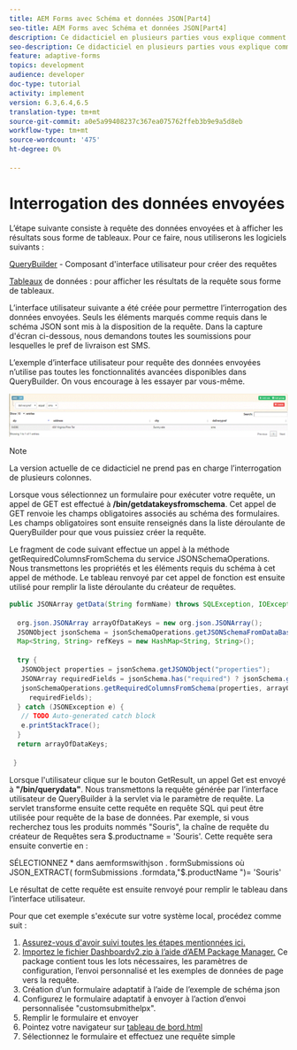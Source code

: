 ```yaml
---
title: AEM Forms avec Schéma et données JSON[Part4]
seo-title: AEM Forms avec Schéma et données JSON[Part4]
description: Ce didacticiel en plusieurs parties vous explique comment créer un formulaire adaptatif avec le schéma JSON et interroger les données envoyées.
seo-description: Ce didacticiel en plusieurs parties vous explique comment créer un formulaire adaptatif avec le schéma JSON et interroger les données envoyées.
feature: adaptive-forms
topics: development
audience: developer
doc-type: tutorial
activity: implement
version: 6.3,6.4,6.5
translation-type: tm+mt
source-git-commit: a0e5a99408237c367ea075762ffeb3b9e9a5d8eb
workflow-type: tm+mt
source-wordcount: '475'
ht-degree: 0%

---
```



# Interrogation des données envoyées


L’étape suivante consiste à requête des données envoyées et à afficher les résultats sous forme de tableaux. Pour ce faire, nous utiliserons les logiciels suivants :

[QueryBuilder](https://querybuilder.js.org/)  - Composant d&#39;interface utilisateur pour créer des requêtes

[Tableaux](https://datatables.net/) de données : pour afficher les résultats de la requête sous forme de tableaux.

L’interface utilisateur suivante a été créée pour permettre l’interrogation des données envoyées. Seuls les éléments marqués comme requis dans le schéma JSON sont mis à la disposition de la requête. Dans la capture d&#39;écran ci-dessous, nous demandons toutes les soumissions pour lesquelles le pref de livraison est SMS.

L’exemple d’interface utilisateur pour requête des données envoyées n’utilise pas toutes les fonctionnalités avancées disponibles dans QueryBuilder. On vous encourage à les essayer par vous-même.

![querybuilder](assets/querybuilderui.gif)

>[!NOTE]
>
>La version actuelle de ce didacticiel ne prend pas en charge l’interrogation de plusieurs colonnes.

Lorsque vous sélectionnez un formulaire pour exécuter votre requête, un appel de GET est effectué à **/bin/getdatakeysfromschema**. Cet appel de GET renvoie les champs obligatoires associés au schéma des formulaires. Les champs obligatoires sont ensuite renseignés dans la liste déroulante de QueryBuilder pour que vous puissiez créer la requête.

Le fragment de code suivant effectue un appel à la méthode getRequiredColumnsFromSchema du service JSONSchemaOperations. Nous transmettons les propriétés et les éléments requis du schéma à cet appel de méthode. Le tableau renvoyé par cet appel de fonction est ensuite utilisé pour remplir la liste déroulante du créateur de requêtes.

```java
public JSONArray getData(String formName) throws SQLException, IOException {

  org.json.JSONArray arrayOfDataKeys = new org.json.JSONArray();
  JSONObject jsonSchema = jsonSchemaOperations.getJSONSchemaFromDataBase(formName);
  Map<String, String> refKeys = new HashMap<String, String>();

  try {
   JSONObject properties = jsonSchema.getJSONObject("properties");
   JSONArray requiredFields = jsonSchema.has("required") ? jsonSchema.getJSONArray("required") : null;
   jsonSchemaOperations.getRequiredColumnsFromSchema(properties, arrayOfDataKeys, "", jsonSchema, refKeys,
     requiredFields);
  } catch (JSONException e) {
   // TODO Auto-generated catch block
   e.printStackTrace();
  }
  return arrayOfDataKeys;

 }
```

Lorsque l&#39;utilisateur clique sur le bouton GetResult, un appel Get est envoyé à **&quot;/bin/querydata&quot;**. Nous transmettons la requête générée par l’interface utilisateur de QueryBuilder à la servlet via le paramètre de requête. La servlet transforme ensuite cette requête en requête SQL qui peut être utilisée pour requête de la base de données. Par exemple, si vous recherchez tous les produits nommés &quot;Souris&quot;, la chaîne de requête du créateur de Requêtes sera $.productname = &#39;Souris&#39;. Cette requête sera ensuite convertie en :

SÉLECTIONNEZ * dans aemformswithjson .  formSubmissions où JSON_EXTRACT( formSubmissions .formdata,&quot;$.productName &quot;)= &#39;Souris&#39;

Le résultat de cette requête est ensuite renvoyé pour remplir le tableau dans l’interface utilisateur.

Pour que cet exemple s&#39;exécute sur votre système local, procédez comme suit :

1. [Assurez-vous d&#39;avoir suivi toutes les étapes mentionnées ici.](part2.md)
1. [Importez le fichier Dashboardv2.zip à l’aide d’AEM Package Manager.](assets/dashboardv2.zip) Ce package contient tous les lots nécessaires, les paramètres de configuration, l’envoi personnalisé et les exemples de données de page vers la requête.
1. Création d’un formulaire adaptatif à l’aide de l’exemple de schéma json
1. Configurez le formulaire adaptatif à envoyer à l’action d’envoi personnalisée &quot;customsubmithelpx&quot;.
1. Remplir le formulaire et envoyer
1. Pointez votre navigateur sur [tableau de bord.html](http://localhost:4502/content/AemForms/dashboard.html)
1. Sélectionnez le formulaire et effectuez une requête simple

